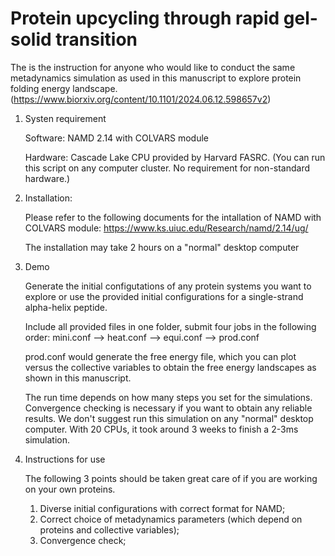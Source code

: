 # Protein upcycling through rapid gel-solid transition

The is the instruction for anyone who would like to conduct the same metadynamics simulation as used in this manuscript to explore protein folding energy landscape. (https://www.biorxiv.org/content/10.1101/2024.06.12.598657v2)

1. Systen requirement

   Software: NAMD 2.14 with COLVARS module

   Hardware: Cascade Lake CPU provided by Harvard FASRC. (You can run this script on any computer cluster. No requirement for non-standard hardware.)

3. Installation:

   Please refer to the following documents for the intallation of NAMD with COLVARS module: https://www.ks.uiuc.edu/Research/namd/2.14/ug/

   The installation may take 2 hours on a "normal" desktop computer

3. Demo

   Generate the initial configutations of any protein systems you want to explore or use the provided initial configurations for a single-strand alpha-helix peptide.

   Include all provided files in one folder, submit four jobs in the following order: mini.conf --> heat.conf --> equi.conf --> prod.conf

   prod.conf would generate the free energy file, which you can plot versus the collective variables to obtain the free energy landscapes as shown in this manuscript.

   The run time depends on how many steps you set for the simulations. Convergence checking is necessary if you want to obtain any reliable results. We don't suggest run this simulation on any "normal" desktop computer. With 20 CPUs, it took around 3 weeks to finish a 2-3ms simulation.

4. Instructions for use

   The following 3 points should be taken great care of if you are working on your own proteins.

   1) Diverse initial configurations with correct format for NAMD;
   2) Correct choice of metadynamics parameters (which depend on proteins and collective variables);
   3) Convergence check;






